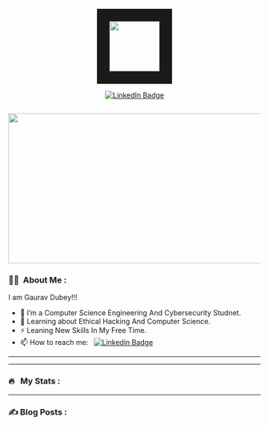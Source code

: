 <p align="center"><img src="https://i.pinimg.com/originals/c3/e1/ff/c3e1ff5e3aebd69d272e465ac69512ce.jpg" width="100" border="25px"/></p>
<p align="center">
<a href="https://www.linkedin.com/in/gaurav-dubey-54373a224/"><img src="https://img.shields.io/badge/LinkedIn-blue?style=for-the-badge&logo=linkedin&logoColor=white" alt="LinkedIn Badge"></a>
</p>
<p align="center"><img src="https://komarev.com/ghpvc/?username=kakbar&style=flat-square&color=blue" alt=""></p>

<p align="center"><img src="" width="600" height="300"  /></p>

### :woman_technologist: &nbsp;About Me :

I am Gaurav Dubey!!!


- 🔭 I’m a Computer Science Engineering And Cybersecurity Studnet.
- 🌱 Learning about Ethical Hacking And Computer Science.
- ⚡ Leaning New Skills In My Free Time.
- 📫 How to reach me: &nbsp; [![Linkedin Badge](https://img.shields.io/badge/-Gaurav-blue?style=flat&logo=Linkedin&logoColor=white)](https://www.linkedin.com/in/gaurav-dubey-54373a224/) 

---

---

### 🔥 &nbsp; My Stats :

---

### ✍️ Blog Posts : 

